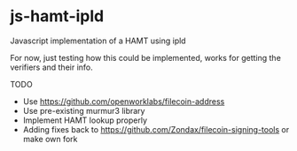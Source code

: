 # js-hamt-ipld

Javascript implementation of a HAMT using ipld

For now, just testing how this could be implemented, works for getting the verifiers and their info.

TODO
 * Use https://github.com/openworklabs/filecoin-address
 * Use pre-existing murmur3 library
 * Implement HAMT lookup properly
 * Adding fixes back to https://github.com/Zondax/filecoin-signing-tools or make own fork
